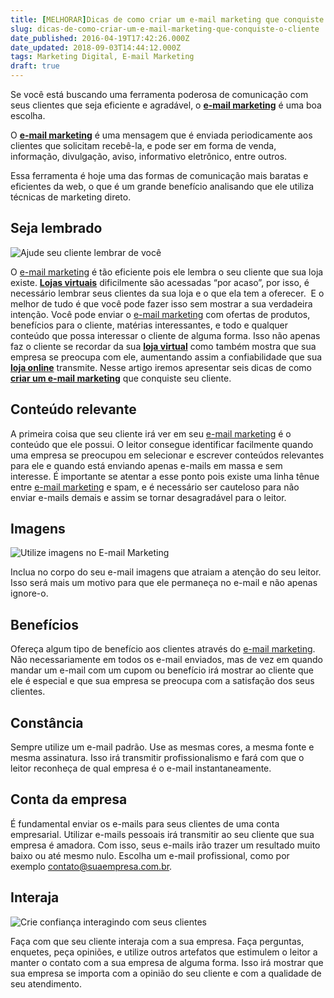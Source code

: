```yaml
---
title: [MELHORAR]Dicas de como criar um e-mail marketing que conquiste o cliente
slug: dicas-de-como-criar-um-e-mail-marketing-que-conquiste-o-cliente
date_published: 2016-04-19T17:42:26.000Z
date_updated: 2018-09-03T14:44:12.000Z
tags: Marketing Digital, E-mail Marketing
draft: true
---
```


Se você está buscando uma ferramenta poderosa de comunicação com seus clientes que seja eficiente e agradável, o **[e-mail marketing](https://blog.inoweb.com.br/criacao-de-e-mail-marketing)** é uma boa escolha.

O **[e-mail marketing](https://blog.inoweb.com.br/criacao-de-e-mail-marketing)** é uma mensagem que é enviada periodicamente aos clientes que solicitam recebê-la, e pode ser em forma de venda, informação, divulgação, aviso, informativo eletrônico, entre outros.

Essa ferramenta é hoje uma das formas de comunicação mais baratas e eficientes da web, o que é um grande benefício analisando que ele utiliza técnicas de marketing direto.

## Seja lembrado

![Ajude seu cliente lembrar de você](https://blog.inoweb.com.br/content/images/2016/03/newsletter.jpg)

O [e-mail marketing](https://blog.inoweb.com.br/criacao-de-e-mail-marketing) é tão eficiente pois ele lembra o seu cliente que sua loja existe. **[Lojas virtuais](https://blog.inoweb.com.br/criacao-de-loja-virtual)** dificilmente são acessadas “por acaso”, por isso, é necessário lembrar seus clientes da sua loja e o que ela tem a oferecer.  E o melhor de tudo é que você pode fazer isso sem mostrar a sua verdadeira intenção. Você pode enviar o [e-mail marketing](https://blog.inoweb.com.br/criacao-de-e-mail-marketing) com ofertas de produtos, benefícios para o cliente, matérias interessantes, e todo e qualquer conteúdo que possa interessar o cliente de alguma forma. Isso não apenas faz o cliente se recordar da sua **[loja virtual](https://blog.inoweb.com.br/criacao-de-loja-virtual)** como também mostra que sua empresa se preocupa com ele, aumentando assim a confiabilidade que sua **[loja online](https://blog.inoweb.com.br/criacao-de-loja-virtual)** transmite. Nesse artigo iremos apresentar seis dicas de como **[criar um e-mail marketing](https://blog.inoweb.com.br/criacao-de-e-mail-marketing)** que conquiste seu cliente.

## Conteúdo relevante

A primeira coisa que seu cliente irá ver em seu [e-mail marketing](https://blog.inoweb.com.br/criacao-de-e-mail-marketing) é o conteúdo que ele possui. O leitor consegue identificar facilmente quando uma empresa se preocupou em selecionar e escrever conteúdos relevantes para ele e quando está enviando apenas e-mails em massa e sem interesse. É importante se atentar a esse ponto pois existe uma linha tênue entre [e-mail marketing](https://blog.inoweb.com.br/criacao-de-e-mail-marketing) e spam, e é necessário ser cauteloso para não enviar e-mails demais e assim se tornar desagradável para o leitor.

## Imagens

![Utilize imagens no E-mail Marketing](https://blog.inoweb.com.br/content/images/2016/04/imagens-no-email.jpg)

Inclua no corpo do seu e-mail imagens que atraiam a atenção do seu leitor. Isso será mais um motivo para que ele permaneça no e-mail e não apenas ignore-o.

## Benefícios

Ofereça algum tipo de benefício aos clientes através do [e-mail marketing](https://blog.inoweb.com.br/criacao-de-e-mail-marketing). Não necessariamente em todos os e-mail enviados, mas de vez em quando mandar um e-mail com um cupom ou benefício irá mostrar ao cliente que ele é especial e que sua empresa se preocupa com a satisfação dos seus clientes.

## Constância

Sempre utilize um e-mail padrão. Use as mesmas cores, a mesma fonte e mesma assinatura. Isso irá transmitir profissionalismo e fará com que o leitor reconheça de qual empresa é o e-mail instantaneamente.

## Conta da empresa

É fundamental enviar os e-mails para seus clientes de uma conta empresarial. Utilizar e-mails pessoais irá transmitir ao seu cliente que sua empresa é amadora. Com isso, seus e-mails irão trazer um resultado muito baixo ou até mesmo nulo. Escolha um e-mail profissional, como por exemplo [contato@suaempresa.com.br](mailto:contato@suaempresa.com.br).

## Interaja

![Crie confiança interagindo com seus clientes](https://blog.inoweb.com.br/content/images/2016/04/interagir-com-o-cliente-ajuda.png)

Faça com que seu cliente interaja com a sua empresa. Faça perguntas, enquetes, peça opiniões, e utilize outros artefatos que estimulem o leitor a manter o contato com a sua empresa de alguma forma. Isso irá mostrar que sua empresa se importa com a opinião do seu cliente e com a qualidade de seu atendimento.
